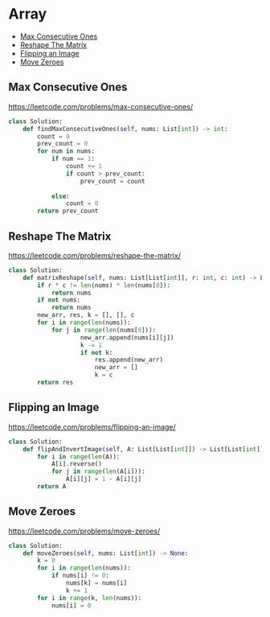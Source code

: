 # Array

+ [Max Consecutive Ones](#max-consecutive-ones)
+ [Reshape The Matrix](#reshape-the-matrix)
+ [Flipping an Image](#flipping-an-image)
+ [Move Zeroes](#move-zeroes)

## Max Consecutive Ones

https://leetcode.com/problems/max-consecutive-ones/

```python
class Solution:
    def findMaxConsecutiveOnes(self, nums: List[int]) -> int:
        count = 0
        prev_count = 0
        for num in nums:
            if num == 1:
                count += 1
                if count > prev_count:
                    prev_count = count
                    
            else:
                count = 0     
        return prev_count
```

## Reshape The Matrix

https://leetcode.com/problems/reshape-the-matrix/

```python
class Solution:
    def matrixReshape(self, nums: List[List[int]], r: int, c: int) -> List[List[int]]:
        if r * c != len(nums) * len(nums[0]):
            return nums
        if not nums:
            return nums
        new_arr, res, k = [], [], c
        for i in range(len(nums)):
            for j in range(len(nums[0])):
                    new_arr.append(nums[i][j])
                    k -= 1
                    if not k:
                        res.append(new_arr)
                        new_arr = []
                        k = c
        return res
```

## Flipping an Image

https://leetcode.com/problems/flipping-an-image/

```python
class Solution:
    def flipAndInvertImage(self, A: List[List[int]]) -> List[List[int]]: 
        for i in range(len(A)):
            A[i].reverse()
            for j in range(len(A[i])):
                A[i][j] = 1 - A[i][j]
        return A
```

## Move Zeroes

https://leetcode.com/problems/move-zeroes/

```python
class Solution:
    def moveZeroes(self, nums: List[int]) -> None:
        k = 0
        for i in range(len(nums)):
            if nums[i] != 0:
                nums[k] = nums[i]
                k += 1
        for i in range(k, len(nums)):
            nums[i] = 0
```
